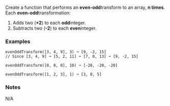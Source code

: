 Create a function that performs an **even-odd**transform to an array, **n times**. Each **even-odd**transformation:

1.  Adds two (**+2**) to each **odd**integer.
2.  Subtracts two (**-2**) to each **even**integer.


### Examples ###
    evenOddTransform([3, 4, 9], 3) ➞ [9, -2, 15]
    // Since [3, 4, 9] ➞ [5, 2, 11] ➞ [7, 0, 13] ➞ [9, -2, 15]

    evenOddTransform([0, 0, 0], 10) ➞ [-20, -20, -20]

    evenOddTransform([1, 2, 3], 1) ➞ [3, 0, 5]


### Notes ###
N/A